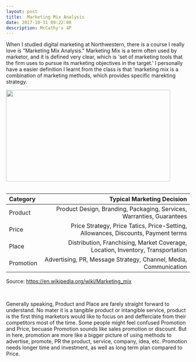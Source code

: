 ```yaml
---
layout: post
title:  Marketing Mix Analysis
date: 2017-10-31 09:22:00
description: McCathy's 4P 
---
```

When I studied digital marketing at Northwestern, there is a course I really love is "Marketing Mix Analysis." Marketing Mix is a term often used by marketor, and it is defined very clear, which is 'set of marketing tools that the firm uses to pursue its marketing objectives in the target.' I personally have a easier definition I learnt from the class is that 'marketing mix is a combination of marketing methods, which provides specific marekting strategy. 
<br>
<div class="img_row">
	<img src="https://kjdeng.github.io/img/marketing_mix_banner.png" height="250px" width="450px" >
</div>

<br>

|Category  |  Typical Marketing Decision|
|:----------- | -----------:|
|Product       |        Product Design, Branding, Packaging, Services, Warranties, Guarantees|
|Price         |        Price Strategy, Price Tatics, Price-Setting, Allowances, Discounts, Payment terms|
|Place         | Distribution, Franchising, Market Coverage, Location, Inventory, Transportation|
|Promotion     | Advertising, PR, Message Strategy, Channel, Media, Communication|

Source: https://en.wikipedia.org/wiki/Marketing_mix

<br>

Generally speaking, Product and Place are farely straight forward to understand. No mater it is a tangible product or intangible service, product is the first thing marketors would like to focus on and defferciate from their competitors most of the time. Some people might feel confused Promotion and Price, becuase Promotion sounds like sales promotion or discount. But in here, promotion are more like a bigger picture of using methods to advertise, promote, PR the product, service, company, idea, etc. Promotion needs longer time and investment, as well as long term plan compared to Price. 
